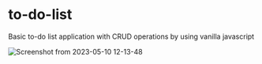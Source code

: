 # to-do-list

Basic to-do list application with CRUD operations by using vanilla javascript


![Screenshot from 2023-05-10 12-13-48](https://github.com/mehta-dipti/to-do-list/assets/45880139/acdc0260-9f69-49cd-8eb5-6bb446fda388)
